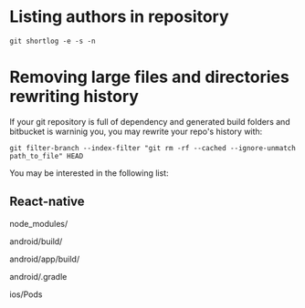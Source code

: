 # Listing authors in repository

`git shortlog -e -s -n`

# Removing large files and directories rewriting history

If your git repository is full of dependency and generated build folders and bitbucket is warninig you, you may rewrite your repo's history with:

`git filter-branch --index-filter "git rm -rf --cached --ignore-unmatch path_to_file" HEAD`


You may be interested in the following list:

## React-native

node_modules/

android/build/

android/app/build/

android/.gradle

ios/Pods



